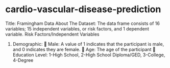 # cardio-vascular-disease-prediction
Title: Framingham Data
About The Dataset:
The data frame consists of 16 variables; 15 independent variables, or risk factors, and 1 
dependent variable.
Risk Factors/Independent Variables
1. Demographic:
 Male: A value of 1 indicates that the participant is male, and 0 indicates they are 
female.
 Age: The age of the participant
 Education Level: 1-High School, 2-High School Diploma/GED, 3-College, 4-Degree
